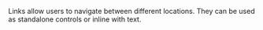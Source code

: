 Links allow users to navigate between different locations. They can be used as standalone controls or inline with text.
